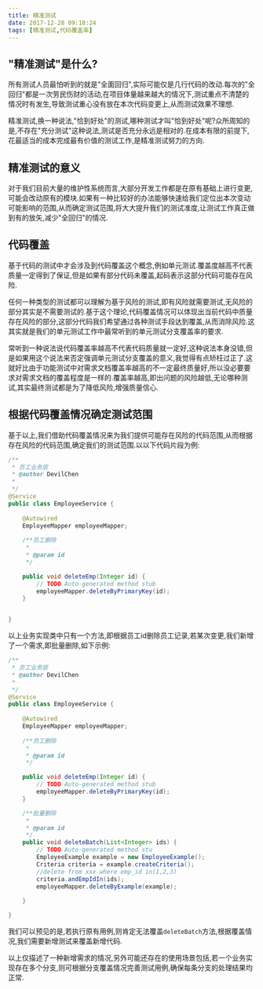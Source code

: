 ```yaml
---
title: 精准测试
date: 2017-12-28 09:18:24
tags: [精准测试,代码覆盖率]
---
```


## "精准测试"是什么?

所有测试人员最怕听到的就是"全面回归",实际可能仅是几行代码的改动.每次的"全回归"都是一次劳民伤财的活动,在项目体量越来越大的情况下,测试重点不清楚的情况时有发生,导致测试重心没有放在本次代码变更上,从而测试效果不理想.

精准测试,换一种说法,"恰到好处"的测试,哪种测试才叫"恰到好处"呢?众所周知的是,不存在"充分测试"这种说法,测试是否充分永远是相对的.在成本有限的前提下,花最适当的成本完成最有价值的测试工作,是精准测试努力的方向.

## 精准测试的意义

对于我们目前大量的维护性系统而言,大部分开发工作都是在原有基础上进行变更,可能会改动原有的模块.如果有一种比较好的办法能够快速给我们定位出本次变动可能影响的范围,从而确定测试范围,将大大提升我们的测试准度,让测试工作真正做到有的放矢,减少"全回归"的情况.

## 代码覆盖

基于代码的测试中才会涉及到代码覆盖这个概念,例如单元测试.覆盖度越高不代表质量一定得到了保证,但是如果有部分代码未覆盖,起码表示这部分代码可能存在风险.

任何一种类型的测试都可以理解为基于风险的测试,即有风险就需要测试,无风险的部分其实是不需要测试的.基于这个理论,代码覆盖情况可以体现出当前代码中质量存在风险的部分,这部分代码我们希望通过各种测试手段达到覆盖,从而消除风险.这其实就是我们的单元测试工作中最常听到的单元测试分支覆盖率的要求.

常听到一种说法说代码覆盖率越高不代表代码质量就一定好,这种说法本身没错,但是如果用这个说法来否定强调单元测试分支覆盖的意义,我觉得有点矫枉过正了.这就好比由于功能测试中对需求文档覆盖率越高的不一定最终质量好,所以没必要要求对需求文档的覆盖程度是一样的.覆盖率越高,即出问题的风险越低,无论哪种测试,其实最终测试都是为了降低风险,增强质量信心.

## 根据代码覆盖情况确定测试范围

基于以上,我们借助代码覆盖情况来为我们提供可能存在风险的代码范围,从而根据存在风险的代码范围,确定我们的测试范围.以以下代码片段为例:

```java
/**
 * 员工业务层
 * @author DevilChen
 *
 */
@Service
public class EmployeeService {
	
	@Autowired
	EmployeeMapper employeeMapper;
	
	/**员工删除
	 * 
	 * @param id
	 */

	public void deleteEmp(Integer id) {
		// TODO Auto-generated method stub
		employeeMapper.deleteByPrimaryKey(id);
	}


}
```

以上业务实现类中只有一个方法,即根据员工id删除员工记录,若某次变更,我们新增了一个需求,即批量删除,如下示例:

```java
/**
 * 员工业务层
 * @author DevilChen
 *
 */
@Service
public class EmployeeService {
	
	@Autowired
	EmployeeMapper employeeMapper;
	
	/**员工删除
	 * 
	 * @param id
	 */

	public void deleteEmp(Integer id) {
		// TODO Auto-generated method stub
		employeeMapper.deleteByPrimaryKey(id);
	}

    /**批量删除
	 * 
	 * @param id
	 */
    public void deleteBatch(List<Integer> ids) {
		// TODO Auto-generated method stu
		EmployeeExample example = new EmployeeExample();
		Criteria criteria = example.createCriteria();
		//delete from xxx where emp_id in(1,2,3) 
		criteria.andEmpIdIn(ids);
		employeeMapper.deleteByExample(example);
		
	}

}
```

我们可以预见的是,若执行原有用例,则肯定无法覆盖`deleteBatch`方法,根据覆盖情况,我们需要新增测试来覆盖新增代码.

以上仅描述了一种新增需求的情况,另外可能还存在的使用场景包括,若一个业务实现存在多个分支,则可根据分支覆盖情况完善测试用例,确保每条分支的处理结果均正常.




